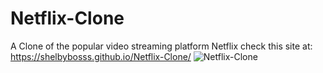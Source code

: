 # Netflix-Clone
A Clone of the popular video streaming platform Netflix
check this site at: https://shelbybosss.github.io/Netflix-Clone/
![Netflix-Clone](https://github.com/Shelbybosss/Netflix-Clone/assets/102911609/8e3db01f-6924-4711-8baf-e74d23a550ba)
